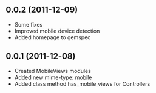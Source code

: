 0.0.2 (2011-12-09)
------------------
* Some fixes
* Improved mobile device detection
* Added homepage to gemspec

0.0.1 (2011-12-08)
------------------
* Created MobileViews modules
* Added new mime-type: mobile
* Added class method has_mobile_views for Controllers